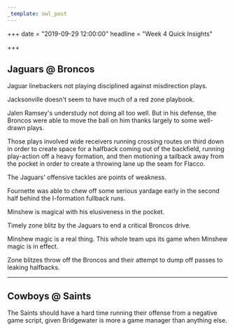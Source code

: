 ```yaml
---
_template: owl_post
---
```


+++
date = "2019-09-29 12:00:00"
headline = "Week 4 Quick Insights"

+++
## Jaguars @ Broncos

Jaguar linebackers not playing disciplined against misdirection plays.

Jacksonville doesn't seem to have much of a red zone playbook.

Jalen Ramsey's understudy not doing all too well. But in his defense, the Broncos were able to move the ball on him thanks largely to some well-drawn plays. 

Those plays involved wide receivers running crossing routes on third down in order to create space for a halfback coming out of the backfield, running play-action off a heavy formation, and then motioning a tailback away from the pocket in order to create a throwing lane up the seam for Flacco.

The Jaguars' offensive tackles are points of weakness.

Fournette was able to chew off some serious yardage early in the second half behind the I-formation fullback runs.

Minshew is magical with his elusiveness in the pocket.

Timely zone blitz by the Jaguars to end a critical Broncos drive.

Minshew magic is a real thing. This whole team ups its game when Minshew magic is in effect.

Zone blitzes throw off the Broncos and their attempt to dump off passes to leaking halfbacks.

***

## Cowboys @ Saints

The Saints should have a hard time running their offense from a negative game script, given Bridgewater is more a game manager than anything else.
